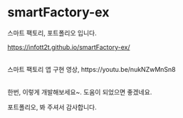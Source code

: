 # smartFactory-ex

스마트 팩토리, 포트폴리오 입니다.

 https://infott2t.github.io/smartFactory-ex/
 
 <br/> 
스마트 팩토리 앱 구현 영상, https://youtu.be/nukNZwMnSn8
<br/><br/>

한번, 이렇게 개발해보세요~.  도움이 되었으면 좋겠네요.
<br/> 

포트폴리오, 봐 주셔서 감사합니다.
